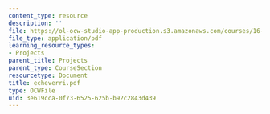 ```yaml
---
content_type: resource
description: ''
file: https://ol-ocw-studio-app-production.s3.amazonaws.com/courses/16-622-experimental-projects-ii-fall-2003/3e619cca0f736525625bb92c2843d439_echeverri.pdf
file_type: application/pdf
learning_resource_types:
- Projects
parent_title: Projects
parent_type: CourseSection
resourcetype: Document
title: echeverri.pdf
type: OCWFile
uid: 3e619cca-0f73-6525-625b-b92c2843d439
---
```

